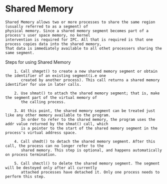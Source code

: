 # Shared Memory

	Shared Memory allows two or more processes to share the same region (usually referred to as a segment) of
	physical memory. Since a shared memory segment becomes part of a process's user space memory, no kernel
	intervention is required for IPC. All that is required is that one process copies data into the shared memory,
	That data is immediately available to all othet processers sharing the same segment.

Steps for using Shared Memory
```
	1. Call shmget() to create a new shared memory segment or obtain the identifier of an existing segment(i.e one
	   created by another process). This call returns a shared memory identifier for use in later calls.

	2. Use shmat() to attach the shared memory segment; that is, make the segment part of the virtual memory of
	   the calling process.

	3. At this point, the shared memory segment can be treated just like any other memory available to the program.
	   In order to refer to the shared memory, the program uses the addr value returned by the shmat() call, which
	   is a pointer to the start of the shared memory segment in the process's virtual address space.

	4. Call shmdt() to detach the shared memory segment. After this call, the process can no longer refer to the
	   shared memory. This step is optional, and happens automatically on process termination.

	5. Call shmctl() to delete the shared memory segment. The segment will be destoyed only after all currently
	   attached processes have detached it. Only one process needs to perform this step.
```
